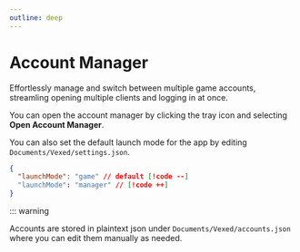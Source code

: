 ```yaml
---
outline: deep
---
```


# Account Manager

Effortlessly manage and switch between multiple game accounts, streamling opening multiple clients and logging in at once.

You can open the account manager by clicking the tray icon and selecting **Open Account Manager**.

You can also set the default launch mode for the app by editing `Documents/Vexed/settings.json`.

```json
{
  "launchMode": "game" // default [!code --]
  "launchMode": "manager" // [!code ++]
}
```

::: warning

Accounts are stored in plaintext json under `Documents/Vexed/accounts.json` where you can edit them manually as needed.
